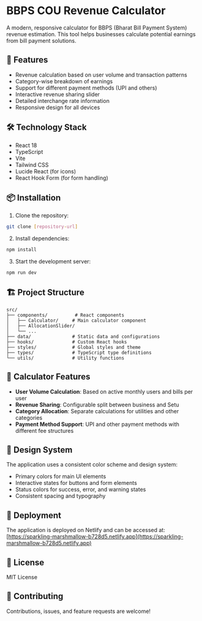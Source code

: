 # BBPS COU Revenue Calculator

A modern, responsive calculator for BBPS (Bharat Bill Payment System) revenue estimation. This tool helps businesses calculate potential earnings from bill payment solutions.

## 🚀 Features

- Revenue calculation based on user volume and transaction patterns
- Category-wise breakdown of earnings
- Support for different payment methods (UPI and others)
- Interactive revenue sharing slider
- Detailed interchange rate information
- Responsive design for all devices

## 🛠️ Technology Stack

- React 18
- TypeScript
- Vite
- Tailwind CSS
- Lucide React (for icons)
- React Hook Form (for form handling)

## 📦 Installation

1. Clone the repository:
```bash
git clone [repository-url]
```

2. Install dependencies:
```bash
npm install
```

3. Start the development server:
```bash
npm run dev
```

## 🏗️ Project Structure

```
src/
├── components/          # React components
│   ├── Calculator/     # Main calculator component
│   ├── AllocationSlider/
│   └── ...
├── data/               # Static data and configurations
├── hooks/              # Custom React hooks
├── styles/             # Global styles and theme
├── types/              # TypeScript type definitions
└── utils/              # Utility functions
```

## 🧮 Calculator Features

- **User Volume Calculation**: Based on active monthly users and bills per user
- **Revenue Sharing**: Configurable split between business and Setu
- **Category Allocation**: Separate calculations for utilities and other categories
- **Payment Method Support**: UPI and other payment methods with different fee structures

## 🎨 Design System

The application uses a consistent color scheme and design system:

- Primary colors for main UI elements
- Interactive states for buttons and form elements
- Status colors for success, error, and warning states
- Consistent spacing and typography

## 🚀 Deployment

The application is deployed on Netlify and can be accessed at:
[https://sparkling-marshmallow-b728d5.netlify.app](https://sparkling-marshmallow-b728d5.netlify.app)

## 📄 License

MIT License

## 🤝 Contributing

Contributions, issues, and feature requests are welcome!
